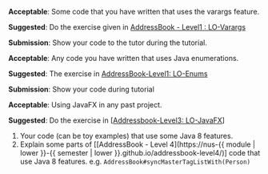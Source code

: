 <div id="varargs">

**Acceptable**: Some code that you have written that uses the varargs feature.

**Suggested**: Do the exercise given in [AddressBook - Level1 : LO-Varargs]({{module_org}}/addressbook-level1/blob/master/docs/LearningOutcomes.adoc#use-varargs-code-lo-varargs-code) 

**Submission**: Show your code to the tutor during the tutorial.
</div>

<div id="enums">
  
**Acceptable**: Any code you have written that uses Java enumerations.

**Suggested**: The exercise in [AddressBook-Level1: LO-Enums]({{module_org}}/addressbook-level1/blob/master/docs/LearningOutcomes.adoc#use-enums-code-lo-enums-code)

**Submission**: Show your code during tutorial

</div>


<div id="javaFXBasic">

**Acceptable**: Using JavaFX in any past project.

**Suggested**: Do the exercise in [[Addressbook-Level3: LO-JavaFX]({{module_org}}/addressbook-level3/blob/master/doc/LearningOutcomes.md#use-java-fx-for-gui-programming-lo-javafx)]
   
<include src="project.md#PR_to_AB3" />

</div>


<div id="streamsBasic">

1. Your code (can be toy examples) that use some Java 8 features. 
2. Explain some parts of [[AddressBook - Level 4](https://nus-{{ module | lower }}-{{ semester | lower }}.github.io/addressbook-level4/)] code that use Java 8 features. e.g. `AddressBook#syncMasterTagListWith(Person)`

</div>